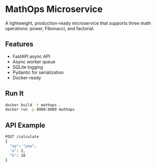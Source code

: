# MathOps Microservice

A lightweight, production-ready microservice that supports three math operations: power, Fibonacci, and factorial.

## Features
- FastAPI async API
- Async worker queue
- SQLite logging
- Pydantic for serialization
- Docker-ready

## Run It
```bash
docker build -t mathops .
docker run -p 8000:8000 mathops
```

## API Example
```bash
POST /calculate
{
  "op": "pow",
  "a": 2,
  "b": 10
}
